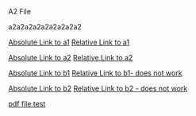 A2 File

a2a2a2a2a2a2a2a2a2


[Absolute Link to a1](/A/a1.md)
[Relative Link to a1](a1.md)


[Absolute Link to a2](/A/a2.md)
[Relative Link to a2](a2.md)


[Absolute Link to b1](/B/b1.md)
[Relative Link to b1- does not work](b1.md)


[Absolute Link to b2](/B/b2.md)
[Relative Link to b2 - does not work](b2.md)

[pdf file test](/test.pdf)

